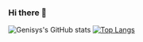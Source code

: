 ### Hi there 👋

![Genisys's GitHub stats](https://github-readme-stats.vercel.app/api?username=guh0613)
[![Top Langs](https://github-readme-stats.vercel.app/api/top-langs/?username=guh0613&layout=compact)](https://github.com/anuraghazra/github-readme-stats)
